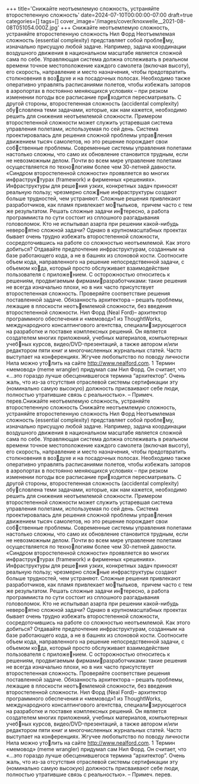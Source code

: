 +++
title='Снижайте неотъемлемую сложность, устраняйте второстепенную сложность'
date=2024-07-10T00:00:00-07:00
draft=true
categories=[]
tags=[]
cover_image='/images/cover/knoxwelle__2021-08-08T051054.000Z.jpg'
+++
Снижайте неотъемлемую 
сложность, устраняйте 
второстепенную сложность
Нил Форд
Неотъемлемая сложность (essential complexity) представляет собой проблему, изначально присущую любой задаче. Например, задача координации
воздушного движения в национальном масштабе является сложной сама
по себе. Управляющая система должна отслеживать в реальном времени
точное местоположение каждого самолета (включая высоту), его скорость,
направление и место назначения, чтобы предотвратить столкновения в воздухе и на посадочных полосах. Необходимо также оперативно управлять
расписаниями полетов, чтобы избежать заторов в аэропортах в постоянно
меняющихся условиях – при резком изменении погоды все расписание приходится пересматривать.
С другой стороны, второстепенная сложность (accidental complexity) обусловлена теми задачами, которые, как нам кажется, необходимо решить для
снижения неотъемлемой сложности. Примером второстепенной сложности
может служить устаревшая система управления полетами, используемая по
сей день. Система проектировалась для решения сложной проблемы управления движением тысяч самолетов, но это решение порождает свои собственные проблемы. Современные системы управления полетами настолько
сложны, что само их обновление становится трудным, если не невозможным
делом. Почти во всем мире управление полетами осуществляется по технологиям более чем 30-летней давности.
«Синдром второстепенной сложности» проявляется во многих инфраструктурах (framework) и фирменных «решениях». Инфраструктуры для решения узких, конкретных задач приносят реальную пользу; чрезмерно сложные инфраструктуры создают больше трудностей, чем устраняют.
Сложные решения привлекают разработчиков, как пламя привлекает мотыльков,  причем часто с тем же результатом. Решать сложные задачи интересно, а работа программиста по сути состоит из сплошного разгадывания
головоломок. Кто не испытывал азарта при решении какой-нибудь невероятно сложной задачи? Однако в крупномасштабных проектах бывает очень
трудно избежать второстепенной сложности, сосредоточившись на работе со
сложностью неотъемлемой.
Как этого добиться? Отдавайте предпочтение инфраструктурам, созданным
на базе работающего кода, а не в башнях из слоновой кости. Соотносите объем
кода, направленного на решение непосредственной задачи, с объемом кода, который просто обслуживает взаимодействие пользователя с приложением. С осторожностью относитесь к решениям, продвигаемым фирмамиразработчиками: такие решения не всегда изначально плохи, но в них часто
присутствует второстепенная сложность. Проверяйте соответствие решения
поставленной задаче.
Обязанность архитектора – решать проблемы, лежащие в плоскости неотъемлемой сложности, без введения второстепенной сложности.
Нил Форд (Neal Ford)– архитектор программного обеспечения и «мемовод»1
из ThoughtWorks, международного консалтингового агентства, специализирующегося на разработке и поставке комплексных решений. Он является 
создателем многих приложений, учебных материалов, компьютерных учебных курсов, видео/DVD-презентаций, а также автором и/или редактором 
пяти книг и многочисленных журнальных статей. Часто выступает на 
конференциях. Жгучее любопытство по поводу личности Нила можно утолить на сайте http://www.nealford.com.
1  Термин «мемовод» (meme wrangler) придумал сам Нил Форд. Он считает, что
«…это гораздо лучше обесценившегося термина “архитектор”. Очень жаль, что
из-за отсутствия отраслевой системы сертификации эту (номинально самую
высокую) должность присваивают себе люди, полностью утратившие связь
с реальностью». – Примеч. перев.Снижайте неотъемлемую сложность, устраняйте второстепенную сложность 
Снижайте неотъемлемую 
сложность, устраняйте 
второстепенную сложность
Нил Форд
Неотъемлемая сложность (essential complexity) представляет собой проблему, изначально присущую любой задаче. Например, задача координации
воздушного движения в национальном масштабе является сложной сама
по себе. Управляющая система должна отслеживать в реальном времени
точное местоположение каждого самолета (включая высоту), его скорость,
направление и место назначения, чтобы предотвратить столкновения в воздухе и на посадочных полосах. Необходимо также оперативно управлять
расписаниями полетов, чтобы избежать заторов в аэропортах в постоянно
меняющихся условиях – при резком изменении погоды все расписание приходится пересматривать.
С другой стороны, второстепенная сложность (accidental complexity) обусловлена теми задачами, которые, как нам кажется, необходимо решить для
снижения неотъемлемой сложности. Примером второстепенной сложности
может служить устаревшая система управления полетами, используемая по
сей день. Система проектировалась для решения сложной проблемы управления движением тысяч самолетов, но это решение порождает свои собственные проблемы. Современные системы управления полетами настолько
сложны, что само их обновление становится трудным, если не невозможным
делом. Почти во всем мире управление полетами осуществляется по технологиям более чем 30-летней давности.
«Синдром второстепенной сложности» проявляется во многих инфраструктурах (framework) и фирменных «решениях». Инфраструктуры для решения узких, конкретных задач приносят реальную пользу; чрезмерно сложные инфраструктуры создают больше трудностей, чем устраняют.
Сложные решения привлекают разработчиков, как пламя привлекает мотыльков,  причем часто с тем же результатом. Решать сложные задачи интересно, а работа программиста по сути состоит из сплошного разгадывания
головоломок. Кто не испытывал азарта при решении какой-нибудь невероятно сложной задачи? Однако в крупномасштабных проектах бывает очень
трудно избежать второстепенной сложности, сосредоточившись на работе со
сложностью неотъемлемой.
Как этого добиться? Отдавайте предпочтение инфраструктурам, созданным
на базе работающего кода, а не в башнях из слоновой кости. Соотносите объем
кода, направленного на решение непосредственной задачи, с объемом кода, который просто обслуживает взаимодействие пользователя с приложением. С осторожностью относитесь к решениям, продвигаемым фирмамиразработчиками: такие решения не всегда изначально плохи, но в них часто
присутствует второстепенная сложность. Проверяйте соответствие решения
поставленной задаче.
Обязанность архитектора – решать проблемы, лежащие в плоскости неотъемлемой сложности, без введения второстепенной сложности.
Нил Форд (Neal Ford)– архитектор программного обеспечения и «мемовод»1
из ThoughtWorks, международного консалтингового агентства, специализирующегося на разработке и поставке комплексных решений. Он является 
создателем многих приложений, учебных материалов, компьютерных учебных курсов, видео/DVD-презентаций, а также автором и/или редактором 
пяти книг и многочисленных журнальных статей. Часто выступает на 
конференциях. Жгучее любопытство по поводу личности Нила можно утолить на сайте http://www.nealford.com.
1  Термин «мемовод» (meme wrangler) придумал сам Нил Форд. Он считает, что
«…это гораздо лучше обесценившегося термина “архитектор”. Очень жаль, что
из-за отсутствия отраслевой системы сертификации эту (номинально самую
высокую) должность присваивают себе люди, полностью утратившие связь
с реальностью». – Примеч. перев.